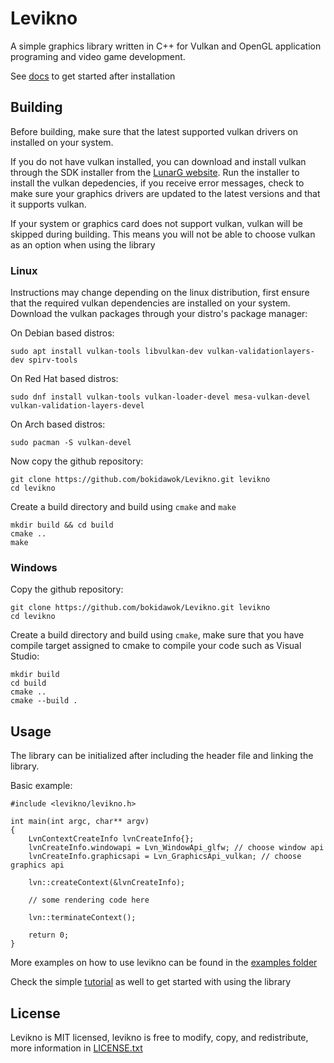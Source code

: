 # Levikno
A simple graphics library written in C++ for Vulkan and OpenGL application programing and video game development.

See [docs](docs/GettingStarted.md) to get started after installation

## Building
Before building, make sure that the latest supported vulkan drivers on installed on your system.

If you do not have vulkan installed, you can download and install vulkan through the SDK installer from the [LunarG website](https://vulkan.lunarg.com/). Run the installer to install the vulkan depedencies, if you receive error messages, check to make sure your graphics drivers are updated to the latest versions and that it supports vulkan.

If your system or graphics card does not support vulkan, vulkan will be skipped during building. This means you will not be able to choose vulkan as an option when using the library

### Linux
Instructions may change depending on the linux distribution, first ensure that the required vulkan dependencies are installed on your system. Download the vulkan packages through your distro's package manager:

On Debian based distros:
```
sudo apt install vulkan-tools libvulkan-dev vulkan-validationlayers-dev spirv-tools
```

On Red Hat based distros:
```
sudo dnf install vulkan-tools vulkan-loader-devel mesa-vulkan-devel vulkan-validation-layers-devel
```

On Arch based distros:
```
sudo pacman -S vulkan-devel
```

Now copy the github repository:
```
git clone https://github.com/bokidawok/Levikno.git levikno
cd levikno
```

Create a build directory and build using `cmake` and `make`
```
mkdir build && cd build
cmake ..
make
```

### Windows
Copy the github repository:
```
git clone https://github.com/bokidawok/Levikno.git levikno
cd levikno
```

Create a build directory and build using `cmake`, make sure that you have compile target assigned to cmake to compile your code such as Visual Studio:
```
mkdir build
cd build
cmake ..
cmake --build .
```

## Usage
The library can be initialized after including the header file and linking the library.

Basic example:
```
#include <levikno/levikno.h>

int main(int argc, char** argv)
{
    LvnContextCreateInfo lvnCreateInfo{};
    lvnCreateInfo.windowapi = Lvn_WindowApi_glfw; // choose window api
    lvnCreateInfo.graphicsapi = Lvn_GraphicsApi_vulkan; // choose graphics api

    lvn::createContext(&lvnCreateInfo);

    // some rendering code here

    lvn::terminateContext();

    return 0;
}
```

More examples on how to use levikno can be found in the [examples folder](examples/)

Check the simple [tutorial](docs/GettingStarted.md) as well to get started with using the library

## License
Levikno is MIT licensed, levikno is free to modify, copy, and redistribute, more information in [LICENSE.txt](LICENSE.txt)
